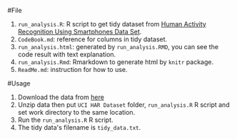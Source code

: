 #File
1. `run_analysis.R`: R script to get tidy dataset from [Human Activity Recognition Using Smartphones Data Set](http://archive.ics.uci.edu/ml/datasets/Human+Activity+Recognition+Using+Smartphones).
2. `CodeBook.md`: reference for columns in tidy dataset.
3. `run_analysis.html`: generated by `run_analysis.RMD`, you can see the code result with text explanation.
4. `run_analysis.Rmd`: Rmarkdown to generate html by `knitr` package.
5. `ReadMe.md`: instruction for how to use.

#Usage
1. Download the data from [here](http://archive.ics.uci.edu/ml/machine-learning-databases/00240/)
2. Unzip data then put `UCI HAR Dataset` folder, `run_analysis.R` R script and set work directory to the same location.
3. Run the `run_analysis.R` R script.
4. The tidy data's filename is `tidy_data.txt`.
